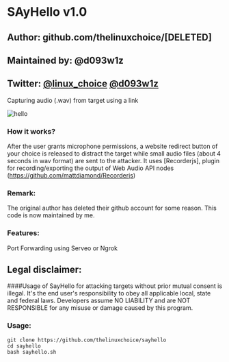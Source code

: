 # SAyHello v1.0
## Author: github.com/thelinuxchoice/[DELETED]
## Maintained by: @d093w1z
## Twitter: [@linux_choice](https://twitter.com/linux_choice "linux_choice twitter account") [@d093w1z](https://twitter.com/d093w1z "d093w1z twitter account")

Capturing audio (.wav) from target using a link

![hello](https://user-images.githubusercontent.com/34893261/66277580-c7f4b980-e876-11e9-9d05-e3170ad9278e.png)

### How it works?

After the user grants microphone permissions, a website redirect button of your choice is released to distract the target while small audio files (about 4 seconds in wav format) are sent to the attacker.
It uses [Recorderjs], plugin for recording/exporting the output of Web Audio API nodes (https://github.com/mattdiamond/Recorderjs)

### Remark:

The original author has deleted their github account for some reason.
This code is now maintained by me.

### Features:

Port Forwarding using Serveo or Ngrok

## Legal disclaimer:

####Usage of SayHello for attacking targets without prior mutual consent is illegal. It's the end user's responsibility to obey all applicable local, state and federal laws. Developers assume NO LIABILITY and are NOT RESPONSIBLE for any misuse or damage caused by this program.

### Usage:
```
git clone https://github.com/thelinuxchoice/sayhello
cd sayhello
bash sayhello.sh
```